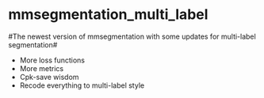 # mmsegmentation_multi_label
#The newest version of mmsegmentation with some updates for multi-label segmentation#
* More loss functions
* More metrics
* Cpk-save wisdom
* Recode everything to multi-label style
